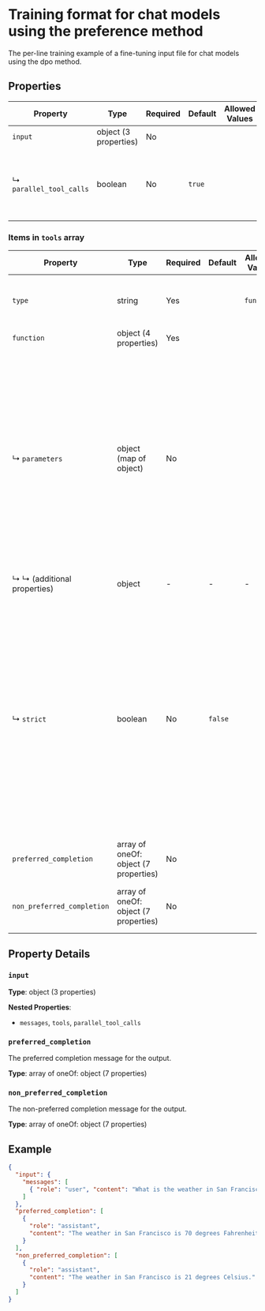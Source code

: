 # Training format for chat models using the preference method

The per-line training example of a fine-tuning input file for chat models using the dpo method.

## Properties

| Property | Type | Required | Default | Allowed Values | Description |
| -------- | ---- | -------- | ------- | -------------- | ----------- |
| `input` | object (3 properties) | No |  |  |  |
|   ↳ `parallel_tool_calls` | boolean | No | `true` |  | Whether to enable [parallel function calling](/docs/guides/function-calling#configuring-parallel-function-calling) during tool use. |


### Items in `tools` array

| Property | Type | Required | Default | Allowed Values | Description |
| -------- | ---- | -------- | ------- | -------------- | ----------- |
| `type` | string | Yes |  | `function` | The type of the tool. Currently, only `function` is supported. |
| `function` | object (4 properties) | Yes |  |  |  |
|   ↳ `parameters` | object (map of object) | No |  |  | The parameters the functions accepts, described as a JSON Schema object. See the [guide](/docs/guides/function-calling) for examples, and the [JSON Schema reference](https://json-schema.org/understanding-json-schema/) for documentation about the format.  <br>  <br> Omitting `parameters` defines a function with an empty parameter list. |
|   ↳   ↳ (additional properties) | object | - | - | - | Additional properties of this object |
|   ↳ `strict` | boolean | No | `false` |  | Whether to enable strict schema adherence when generating the function call. If set to true, the model will follow the exact schema defined in the `parameters` field. Only a subset of JSON Schema is supported when `strict` is `true`. Learn more about Structured Outputs in the [function calling guide](docs/guides/function-calling). |
| `preferred_completion` | array of oneOf: object (7 properties) | No |  |  | The preferred completion message for the output. |
| `non_preferred_completion` | array of oneOf: object (7 properties) | No |  |  | The non-preferred completion message for the output. |

## Property Details

### `input`

**Type**: object (3 properties)

**Nested Properties**:

* `messages`, `tools`, `parallel_tool_calls`

### `preferred_completion`

The preferred completion message for the output.

**Type**: array of oneOf: object (7 properties)

### `non_preferred_completion`

The non-preferred completion message for the output.

**Type**: array of oneOf: object (7 properties)

## Example

```json
{
  "input": {
    "messages": [
      { "role": "user", "content": "What is the weather in San Francisco?" }
    ]
  },
  "preferred_completion": [
    {
      "role": "assistant",
      "content": "The weather in San Francisco is 70 degrees Fahrenheit."
    }
  ],
  "non_preferred_completion": [
    {
      "role": "assistant",
      "content": "The weather in San Francisco is 21 degrees Celsius."
    }
  ]
}

```

